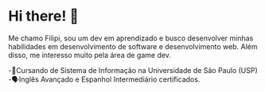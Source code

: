 # Hi there! 👋

Me chamo Filipi, sou um dev em aprendizado e busco desenvolver minhas habilidades em desenvolvimento de software e desenvolvimento web. Além disso, me interesso muito pela área de game dev.

-📓Cursando de Sistema de Informação na Universidade de São Paulo (USP)
-🗣️Inglês Avançado e Espanhol Intermediário certificados.

<!--
**filipi-r/filipi-r** is a ✨ _special_ ✨ repository because its `README.md` (this file) appears on your GitHub profile.

Here are some ideas to get you started:

- 🔭 I’m currently working on ...
- 🌱 I’m currently learning ...
- 👯 I’m looking to collaborate on ...
- 🤔 I’m looking for help with ...
- 💬 Ask me about ...
- 📫 How to reach me: ...
- 😄 Pronouns: ...
- ⚡ Fun fact: ...
-->
